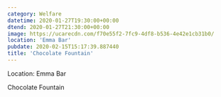```yaml
---
category: Welfare
datetime: 2020-01-27T19:30:00+00:00
dtend: 2020-01-27T21:30:00+00:00
image: https://ucarecdn.com/f70e55f2-7fc9-4df8-b536-4e42e1cb31b0/
location: 'Emma Bar'
pubdate: 2020-02-15T15:17:39.887440
title: 'Chocolate Fountain'
---
```

Location: Emma Bar

Chocolate Fountain